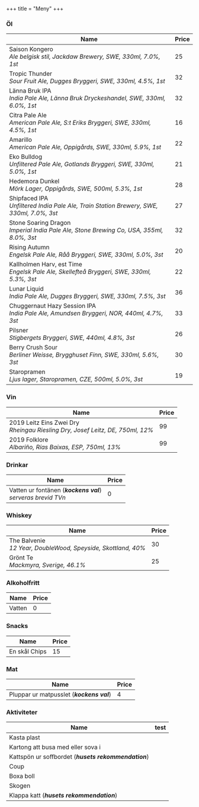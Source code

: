 +++
title = "Meny"
+++

### Öl

Name | Price
-----| -----
Saison Kongero <br> _Ale belgisk stil, Jackdaw Brewery, SWE, 330ml, 7.0%, 1st_ | 25
Tropic Thunder <br> _Sour Fruit Ale, Dugges Bryggeri, SWE, 330ml, 4.5%, 1st_ | 32
Länna Bruk IPA <br> _India Pale Ale, Länna Bruk Dryckeshandel, SWE, 330ml, 6.0%, 1st_ | 32
Citra Pale Ale <br> _American Pale Ale, S:t Eriks Bryggeri, SWE, 330ml, 4.5%, 1st_ | 16
Amarillo <br> _American Pale Ale, Oppigårds, SWE, 330ml, 5.9%, 1st_ | 22
Eko Bulldog <br> _Unfiltered Pale Ale, Gotlands Bryggeri, SWE, 330ml, 5.0%, 1st_ | 21
Hedemora Dunkel <br> _Mörk Lager, Oppigårds, SWE, 500ml, 5.3%, 1st_ | 28
Shipfaced IPA <br> _Unfiltered India Pale Ale, Train Station Brewery, SWE, 330ml, 7.0%, 3st_ | 27
Stone Soaring Dragon <br> _Imperial India Pale Ale, Stone Brewing Co, USA, 355ml, 8.0%, 3st_ | 32
Rising Autumn <br> _Engelsk Pale Ale, Råå Bryggeri, SWE, 330ml, 5.0%, 3st_ | 20
Kallholmen Harv, est Time <br> _Engelsk Pale Ale, Skellefteå Bryggeri, SWE, 330ml, 5.3%, 3st_ | 22
Lunar Liquid <br> _India Pale Ale, Dugges Bryggeri, SWE, 330ml, 7.5%, 3st_ | 36
Chuggernaut Hazy Session IPA <br> _India Pale Ale, Amundsen Bryggeri, NOR, 440ml, 4.7%, 3st_ | 33
Pilsner <br> _Stigbergets Bryggeri, SWE, 440ml, 4.8%, 3st_ | 26
Berry Crush Sour <br> _Berliner Weisse, Brygghuset Finn, SWE, 330ml, 5.6%, 3st_ | 30
Staropramen <br> _Ljus lager, Staropramen, CZE, 500ml, 5.0%, 3st_ | 19

### Vin

Name | Price
-----| -----
2019 Leitz Eins Zwei Dry <br> _Rheingau Riesling Dry, Josef Leitz, DE, 750ml, 12%_ | 99
2019 Folklore <br> _Albariño, Rías Baixas, ESP, 750ml, 13%_ | 99


### Drinkar

Name | Price
-----| -----
Vatten ur fontänen (**_kockens val_**)<br> _serveras brevid TVn_ | 0


### Whiskey

Name | Price
-----| -----
The Balvenie <br> _12 Year, DoubleWood, Speyside, Skottland, 40%_ | 30
Grönt Te <br> _Mackmyra, Sverige, 46.1%_ | 25

### Alkoholfritt

Name | Price
-----| -----
Vatten | 0

### Snacks

Name | Price
-----| -----
En skål Chips | 15

### Mat

Name | Price
-----| -----
Pluppar ur matpusslet (**_kockens val_**) | 4

### Aktiviteter

Name | test
-----| ----
Kasta plast |
Kartong att busa med eller sova i |
Kattspön ur soffbordet (**_husets rekommendation_**) |
Coup | 
Boxa boll | 
Skogen |
Klappa katt (**_husets rekommendation_**) |